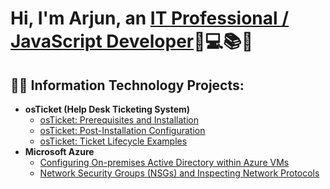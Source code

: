 <h1>Hi, I'm Arjun, an <a href="https://www.linkedin.com/in/arjun-prasad-01010101010101010101010101010101/?trk=opento_sprofile_details">IT Professional / JavaScript Developer</a>🥷💻📚🔥</h1>

<h2>👨‍💻 Information Technology Projects:</h2>

- <b>osTicket (Help Desk Ticketing System)</b>
  - [osTicket: Prerequisites and Installation](https://github.com/The-Mr-Infinity/osTicket-prerequisites)
  - [osTicket: Post-Installation Configuration](https://github.com/The-Mr-Infinity/osTicket---Post-Install-Configuration/blob/main/README.md)
  - [osTicket: Ticket Lifecycle Examples](https://github.com/joshmadakorcc/ticket-lifecycle)
- <b>Microsoft Azure</b>
  - [Configuring On-premises Active Directory within Azure VMs](https://github.com/joshmadakorcc/configure-ad)
  - [Network Security Groups (NSGs) and Inspecting Network Protocols](https://github.com/joshmadakorcc/azure-network-protocols)



